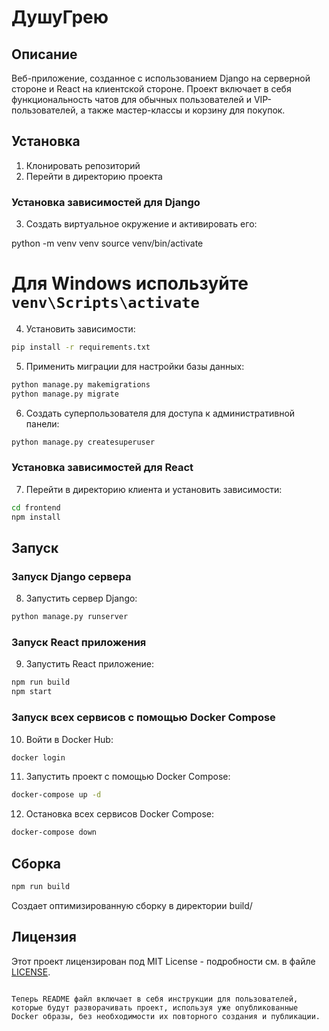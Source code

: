 # ДушуГрею

## Описание
Веб-приложение, созданное с использованием Django на серверной стороне и React на клиентской стороне. Проект включает в себя функциональность чатов для обычных пользователей и VIP-пользователей, а также мастер-классы и корзину для покупок.

## Установка
1. Клонировать репозиторий
2. Перейти в директорию проекта

### Установка зависимостей для Django

3. Создать виртуальное окружение и активировать его:

python -m venv venv
source venv/bin/activate  
# Для Windows используйте `venv\Scripts\activate`


4. Установить зависимости:
```sh
pip install -r requirements.txt
```

5. Применить миграции для настройки базы данных:
```sh
python manage.py makemigrations
python manage.py migrate
```

6. Создать суперпользователя для доступа к административной панели:
```sh
python manage.py createsuperuser
```

### Установка зависимостей для React
7. Перейти в директорию клиента и установить зависимости:
```sh
cd frontend
npm install
```

## Запуск

### Запуск Django сервера
8. Запустить сервер Django:
```sh
python manage.py runserver
```

### Запуск React приложения
9. Запустить React приложение:
```sh
npm run build
npm start
```

### Запуск всех сервисов с помощью Docker Compose

10. Войти в Docker Hub:
```sh
docker login
```

11. Запустить проект с помощью Docker Compose:
```sh
docker-compose up -d
```

12. Остановка всех сервисов Docker Compose:
```sh
docker-compose down
```

## Сборка
```sh
npm run build
```
Создает оптимизированную сборку в директории build/

## Лицензия
Этот проект лицензирован под MIT License - подробности см. в файле [LICENSE](LICENSE).
```

Теперь README файл включает в себя инструкции для пользователей, которые будут разворачивать проект, используя уже опубликованные Docker образы, без необходимости их повторного создания и публикации.
